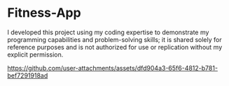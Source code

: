 # Fitness-App


                              


I developed this project using my coding expertise to demonstrate my programming capabilities and problem-solving skills; it is shared solely for reference purposes and is not authorized for use or replication without my explicit permission.


https://github.com/user-attachments/assets/dfd904a3-65f6-4812-b781-bef7291918ad

